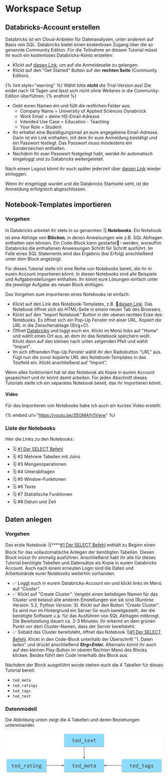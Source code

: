 # Workspace Setup

## Databricks-Account erstellen

Databricks ist ein Cloud-Anbieter für Datenanalysen, unter anderem auf Basis von SQL. Databricks bietet einen kostenlosen Zugang über die so genannte Community Edition. Für die Teilnahme an diesem Tutorial müsst ihr euch ein kostenloses Databricks-Konto erstellen:

* Klickt auf [diesen Link](https://databricks.com/try-databricks), um auf die Anmeldeseite zu gelangen. 
* Klickt auf den "Get Started" Button auf der **rechten Seite** \(Community Edition\). 

{% hint style="warning" %}
Wählt bitte **nicht** die Trial-Version aus! Die endet nach 14 Tagen und lässt sich nicht ohne Weiteres in die Community-Edition überführen.
{% endhint %}

* Gebt euren Namen ein und füllt die restlichen Felder aus:
  * Company Name = University of Applied Sciences Osnabrück
  * Work Email = deine HS-Email-Adresse
  * Intended Use Case = Education - Teaching 
  * Your Role = Student 
* Ihr erhaltet eine Bestätigungsmail an eure angegebene Email-Adresse. Darin ist ein Link enthalten, mit dem ihr eure Anmeldung bestätigt und ein Passwort festlegt. Das Passwort muss mindestens ein Sonderzeichen enthalten. 
* Nachdem ihr euer Passwort festgelegt habt, werdet ihr automatisch eingeloggt und zu Databricks weitergeleitet. 

 Nach einem Logout könnt ihr euch später jederzeit über [diesen Link](https://winf-hsos.github.io/databricks-notebooks/sql-tutorial/1_Der_SELECT_Befehl.html) wieder einloggen.

Wenn ihr eingeloggt wurdet und die Databricks Startseite seht, ist die Anmeldung erfolgreich abgeschlossen.

## Notebook-Templates importieren

### Vorgehen

In Databricks arbeitet ihr stets in so genannten 🗒 **Notebooks**. Ein Notebook ist eine Abfolge von **Blöcken**, in denen Anweisungen wie z.B. SQL Abfragen enthalten sein können. Ein Code-Block kann gestartet🏃♀werden, woraufhin Databricks die enthaltenen Anweisungen Schritt für Schritt ausführt. Im Falle eines SQL Statements wird das Ergebnis \(bei Erfolg\) anschließend unter dem Block angezeigt.

Für dieses Tutorial stelle ich eine Reihe von Notebooks bereit, die ihr in euren Account importieren könnt. In diesen Notebooks sind alle Beispiele und Aufgabenstellungen enthalten. Ihr könnt eure Lösungen einfach unter die jeweilige Aufgabe als neuen Block einfügen.

Das Vorgehen zum Importieren eines Notebooks ist einfach:

* Klickt auf den Link des Notebook-Templates, z.B. 🔗[diesen Link](https://winf-hsos.github.io/databricks-notebooks/sql-tutorial/1_Der_SELECT_Befehl.html). Das Notebook öffnet sich als HTML-Seite in einem neuen Tab des Browsers. 
* Klickt auf den "Import Notebook" Button in der oberen rechten Ecke des Notebooks. Es öffnet sich ein Pop-Up Fenster mit einer URL. Kopiert die URL in die Zwischenablage \(Strg+C\). 
* Öffnet [Databricks](https://community.cloud.databricks.com/login.html) und loggt euch ein. Klickt im Menü links auf "Home" und wählt einen Ort aus, an dem ihr das Notebook speichern wollt. Klickt dann auf den kleinen nach unten zeigenden Pfeil und wählt "Import".  
* Im sich öffnenden Pop-Up Fenster wählt ihr den Radiobutton "URL" aus. Fügt nun die zuvor kopierte URL des Notebook-Templates in das Textfeld ein. Klickt anschließend auf "Import".

Wenn alles funktioniert hat ist das Notebook als Kopie in eurem Account gespeichert und ihr könnt damit arbeiten. Für jeden Abschnitt dieses Tutorials stelle ich ein separates Notebook bereit, das ihr importieren könnt.

#### Video

Für das Importieren von Notebooks habe ich auch ein kurzes Video erstellt:

{% embed url="https://youtu.be/35OMAYr5Vww" %}

### Liste der Notebooks

Hier die Links zu den Notebooks:

* 🗒 [\#1 Der SELECT Befehl](https://winf-hsos.github.io/databricks-notebooks/sql-tutorial/1_Der_SELECT_Befehl.html)
* 🗒 \#2 Mehrere Tabellen mit Joins
* 🗒 \#3 Mengenoperationen
* 🗒 \#4 Unterabfragen
* 🗒 \#5 Window-Funktionen
* 🗒 \#6 Texte
* 🗒 \#7 Statistische Funktionen
* 🗒 \#8 Datum und Zeit

## Daten anlegen

### Vorgehen

Das erste Notebook 🗒\*\*\*\*[\#1 Der SELECT Befehl](https://winf-hsos.github.io/databricks-notebooks/sql-tutorial/1_Der_SELECT_Befehl.html) enthält zu Beginn einen Block für das vollautomatische Anlegen der benötigten Tabellen. Diesen Block müsst ihr einmalig ausführen. Anschließend habt ihr alle für dieses Tutorial benötigte Tabellen und Datensätze als Kopie in eurem Databricks Account. Auch nach einem erneuten Login sind die Daten und Arbeitsstände eurer Notebooks weiterhin vorhanden.

* ✅ Loggt euch in eurem Databricks-Account ein und klickt links im Menü auf "Cluster". 
* ✅ Klickt auf "Create Cluster". Vergebt einen beliebigen Namen für das Cluster und belasst alle anderen Einstellungen wie sie sind \(Runtime Version: 5.2, Python Version: 3\). Klickt auf den Button "Create Cluster". Es wird nun im Hintergrund ein Server für euch bereitgestellt, der die benötigte Software u.a. für das Ausführen von SQL Abfragen mitbringt. Die Bereitstellung dauert ca. 2-3 Minuten. Ihr erkennt an dem grünen Punkt vor dem Cluster-Namen, dass der Server bereitsteht.  
* ✅ Sobald das Cluster bereitsteht, öffnet das Notebook 🗒[\#1 Der SELECT Befehl](https://winf-hsos.github.io/databricks-notebooks/sql-tutorial/1_Der_SELECT_Befehl.html). Klickt in den Code-Block unterhalb der Überschrift "1. Daten laden" und drückt anschließend _**Strg+Enter.**_ Alternativ könnt ihr auch auf den kleinen Play-Button im oberen Rechten Menü des Blocks klicken. Beides führt den Code innerhalb des Block aus.

Nachdem der Block ausgeführt wurde stehen euch die 4 Tabellen für dieses Tutorial bereit:

* `ted_meta`
* `ted_ratings`
* `ted_tags`
* `ted_text`

### Datenmodell

Die Abbildung unten zeigt die 4 Tabellen und deren Beziehungen untereinander.

![TED-Talks Datenmodell.](../../.gitbook/assets/ted_data_model.png)

